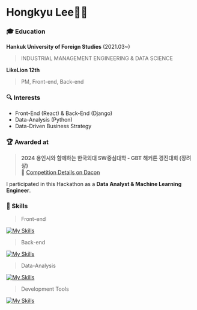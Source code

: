 # Hongkyu Lee👩‍💻
### 🎓 Education
**Hankuk University of Foreign Studies** (2021.03~)
> INDUSTRIAL MANAGEMENT ENGINEERING & DATA SCIENCE

**LikeLion 12th**
>  PM, Front-end, Back-end
### 🔍 Interests
- Front-End (React) & Back-End (Django)
- Data-Analysis (Python)
- Data-Driven Business Strategy
### 🏆 Awarded at  
> **2024 용인시와 함께하는 한국외대 SW중심대학 - GBT 해커톤 경진대회 (장려상)**  
> 🔗 [Competition Details on Dacon](https://dacon.io/competitions/official/236372/overview/description)  

I participated in this Hackathon as a **Data Analyst & Machine Learning Engineer**.

### 🚀 Skills
> Front-end

[![My Skills](https://skillicons.dev/icons?i=html,css,js,styledcomponents,react,vercel&theme=light)](https://skillicons.dev)

> Back-end

[![My Skills](https://skillicons.dev/icons?i=django,mysql,docker,aws,nginx,postman&theme=light)](https://skillicons.dev)

> Data-Analysis

[![My Skills](https://skillicons.dev/icons?i=py,anaconda,sklearn&theme=light)](https://skillicons.dev)

> Development Tools

[![My Skills](https://skillicons.dev/icons?i=github,notion,figma,discord,vscode,git&theme=light)](https://skillicons.dev)

